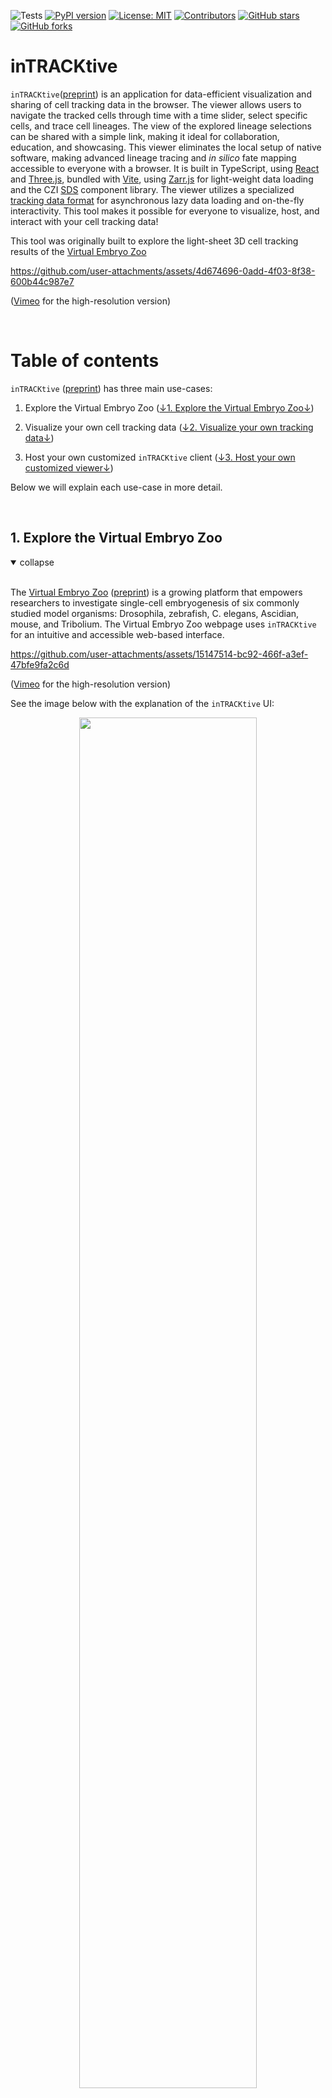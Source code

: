 ![Tests](https://github.com/royerlab/inTRACKtive/actions/workflows/python-lint-and-test.yml/badge.svg)
[![PyPI version](https://badge.fury.io/py/intracktive.svg?cache_bust=1)](https://badge.fury.io/py/intracktive)
[![License: MIT](https://img.shields.io/badge/License-MIT-yellow.svg)](https://opensource.org/licenses/MIT)
[![Contributors](https://img.shields.io/github/contributors-anon/royerlab/inTRACKtive)](https://github.com/royerlab/inTRACKtive/graphs/contributors)
[![GitHub stars](https://img.shields.io/github/stars/royerlab/inTRACKtive?style=social)](https://github.com/royerlab/inTRACKtive/)
[![GitHub forks](https://img.shields.io/github/forks/royerlab/inTRACKtive?style=social)](https://git:hub.com/royerlab/inTRACKtive/)

# inTRACKtive

`inTRACKtive`([preprint](https://www.biorxiv.org/content/10.1101/2024.10.18.618998v1)) is an application for data-efficient visualization and sharing of cell tracking data in the browser. The viewer allows users to navigate the tracked cells through time with a time slider, select specific cells, and trace cell lineages. The view of the explored lineage selections can be shared with a simple link, making it ideal for collaboration, education, and showcasing. This viewer eliminates the local setup of native software, making advanced lineage tracing and *in silico* fate mapping accessible to everyone with a browser. It is built in TypeScript, using [React](https://react.dev/) and
[Three.js](https://threejs.org/), bundled with [Vite](https://vitejs.dev/), using [Zarr.js](https://github.com/gzuidhof/zarr.js) for light-weight data loading and the CZI [SDS](https://github.com/chanzuckerberg/sci-components?tab=readme-ov-file) component library. The viewer utilizes a specialized [tracking data format](public/docs/file_format.md) for asynchronous lazy data loading and on-the-fly interactivity. This tool makes it possible for everyone to visualize, host, and interact with your cell tracking data!

This tool was originally built to explore the light-sheet 3D cell tracking results of the [Virtual Embryo Zoo](https://virtual-embryo-zoo.sf.czbiohub.org/)

https://github.com/user-attachments/assets/4d674696-0add-4f03-8f38-600b44c987e7

(<a href="https://vimeo.com/1019958933/a61cfa4120">Vimeo</a> for the high-resolution version)

<br/>

# Table of contents
`inTRACKtive` ([preprint](https://www.biorxiv.org/content/10.1101/2024.10.18.618998v1)) has three main use-cases: 

1. Explore the Virtual Embryo Zoo ([↓1. Explore the Virtual Embryo Zoo↓](#1-explore-the-virtual-embryo-zoo))

2. Visualize your own cell tracking data ([↓2. Visualize your own tracking data↓](#2-visualize-your-own-cell-tracking-data))

3. Host your own customized `inTRACKtive` client ([↓3. Host your own customized viewer↓](#3-host-your-own-customized-viewer))

Below we will explain each use-case in more detail.

<br/>


## 1. Explore the Virtual Embryo Zoo

<details open>
    <summary>collapse</summary></br>

The [Virtual Embryo Zoo](https://virtual-embryo-zoo.sf.czbiohub.org/) ([preprint](https://www.biorxiv.org/content/10.1101/2024.10.18.618998v1)) is a growing platform that empowers researchers to investigate single-cell embryogenesis of six commonly studied model organisms: Drosophila, zebrafish, C. elegans, Ascidian, mouse, and Tribolium. The Virtual Embryo Zoo webpage uses `inTRACKtive` for an intuitive and accessible web-based interface.


https://github.com/user-attachments/assets/15147514-bc92-466f-a3ef-47bfe9fa2c6d

(<a href="https://vimeo.com/1019959289/edfcb4d6a7">Vimeo</a> for the high-resolution version)

See the image below with the explanation of the `inTRACKtive` UI: 

<p align="center">
  <img src="/public/docs/images/UI_overview.png" width="75%">
  <p align="center">
    <em>Figure 1 - UI overview</em>
  </p>
</p>

([↑Back to table of contents↑](#table-of-contents))

</details><br/>




## 2. Visualize your own cell tracking data 

<details open>
    <summary>collapse</summary></br>

We tried to make it as easy as possible to visualize your own data with `inTRACKtive`, there are currently three pathways you can follow: _i_) use the command-line interface for data conversion and hosting, _ii_) open `inTRACKtive` from the napari plugin, or _iii_) from a Jupyter Notebook. All three options are outlined below, after the note regarding the file format. 


#### Note: Tracking data format

In order to view your own cell tracking data with `inTRACKtive`, make sure your data is in the following format (which is the standard [Ultrack](https://github.com/royerlab/ultrack) format):

```
|   track_id |   t |   z |   y |   x |   parent_track_id |
|-----------:|----:|----:|----:|----:|------------------:|
|          1 |   0 | 361 | 415 | 266 |                -1 |
|          1 |   1 | 364 | 419 | 269 |                -1 |
|          2 |   2 | 331 | 421 | 259 |                 1 |
|          2 |   3 | 335 | 397 | 265 |                 1 |
|          2 |   4 | 334 | 390 | 275 |                 1 |
|          3 |   2 | 422 | 405 | 291 |                 1 |
|          3 |   3 | 423 | 400 | 300 |                 1 |
|          3 |   4 | 419 | 398 | 302 |                 1 |
```

where `track_id` is the label of each track (consistent over time), and `parent_track_id` the `track_id` of the parent cell after cell division. In this example, cell `1` divides into cells `2` and `3` in at `t=2`. Make sure that `t` is continuous and starts at `0` and that `track_id` is integer-valued and starts from `1`. The can be in a `csv` format, or `pandas.dataFrame`, or anything equivalent. We are working on conversion script from popular cell tracking algorithms into our format, they will be available soon.

For `inTRACKtive`, the data described above needs to be converted into our specialized Zarr format. We have python and command-line functions (see below at point _i_), while the napari and Jupyter Notebook solutions do this under the hood. 

The common first step for all three approaches is to start with a clean conda environment, and git install the package: 

```
conda create -n intracktive python
conda activate intracktive
pip install intracktive
```

---

### i) Command-line interface to convert and host your own data for `inTRACKtive`

This approach consists of two steps: converting the tracking data into our specialized Zarr format, and hosting the data to make it accessible for the browser. 

For the first step, we assume your cell tracking data is saved as `tracks.csv` in the format as described above (5-6 columns, with column names: `track_id, t, (z), y, x, parent_track_id]`), where `z` is optional. This `tracks.csv` file can be converted to our Zarr format using the following command-line function (found in [/python/src/intracktive/convert.py](/python/src/intracktive/convert.py)):

```
intracktive convert --csv_file /path/to/tracks.csv
```

This function converts `tracks.csv` to `tracks_bundle.zarr` (if interested, see the [Zarr format](public/docs/file_format.md)). Change `/path/to/tracks.csv` into the actual path to you `tracks.csv`. By default, `tracks_bundle.zarr` is saved in the same directory as `tracks.csv`, unless `--out_dir` is specified as the extra parameter to the function call (see the [function itself](python/src/intracktive/convert.py) for more details). The conversion script works for 2D and 3D datasets (when the column `z` is not present, a 2D dataset is assumed, i.e., all `z`-values will be set to 0)

By default, all the cells are represented by equally-sized dots in `inTRACKtive`. The conversion script has the option of giving each cell a different size. For this: 1) make sure `tracks.csv` has an extra column named `radius`, and 2) use the flag `--add_radius` when calling the conversion script:

```
intracktive convert --csv_file path/to/tracks.csv --add_radius
```

Or use `intracktive convert --help` for the documentation on the inputs and outputs

Additionally, inTRACKtive has the option of giving each cell a different color based on provided data attributes (see the example [Jupyter Notebook (`/napari/src/intracktive/examples`)](/python/src/intracktive/examples/notebook1_inTRACKtive_from_notebook.ipynb)). One can add any attributes to the Zarr file, as long as they are present as columns in the `tracks.csv` tracking data. Using the following command-line interface, you can add one/multiple/all columns as attributes to the data:
```
#add specific column as attribute
intracktive convert --csv_file path/to/file.csv --add_attribute cell_size

#add multiple columns as attributes
intracktive convert --csv_file path/to/file.csv --add_attribute cell_size,time,diameter,color

#add all columns as attributes
intracktive convert --csv_file path/to/tracks.csv --add_all_attributes
```
When using `add_all_attributes`, the code will add all given columns as an attribute, apart from the default columns (`track_id`, `t`, `z`, `y`, `x`, and `parent_track_id`). If desired, one can manually add these columns as attributes using `add_attribute x`,  for example. The conversion script will detect whether each provided column represents a categorical or continuous attribute. This information is saved in the Zarr attributes information and loaded by inTRACKtive to use the appropriate colormap. 

In order for the viewer to access the data, the data must be hosted at a location the browser can access. For testing and visualizing data on your own computer, the easiest way is to host the data via `localhost`. This repository contains a [tool](python/src/intracktive//server.py) to host the data locally:

```
intracktive serve path/to/data
```

where `path/to/data` is the full path to the folder containing your data (e.g., `tracks_bundle.zarr`). Note that the path should **not** include the Zarr filename, so if the `tracks_bundle.zarr` is located in your Downloads folder, use `intracktive server ~/Downloads`. The tool will create a `localhost` with a name similar to `http://127.0.0.1:8000/`. 

Open this link in the browser, navigate to the exact dataset, right-click on the dataset (`tracks-bundle.zarr`) and `copy link` (depending on the browser). Then, open [the `inTRACKtive` viewer](https://intracktive.sf.czbiohub.org/), paste the copied link into the viewer (use the :globe_with_meridians: icon in the lower-left corner), and visualize your own data!

---

### ii) Open `inTRACKtive` using a Jupyter Notebook

To make the previous two proccesses (conversion + hosting data) easier, we compiled them into a single python function, which is demonstration in a [Jupyter Notebook (`/napari/src/intracktive/examples`)](/python/src/intracktive/examples/notebook1_inTRACKtive_from_notebook.ipynb). 

```
dataframe_to_browser(data, zarr_dir)
```
where `data` is a `pandas.dataFrame` containing the tracking data, and `zarr_dir` to directory on your computer to save the Zarr file. The `dataframe_to_browser` function, under the hood, sequentially: 1) converts pd.dataFrame to Zarr,  2) saves the Zarr in the specified location, 3) spins up a localhost at that location, and 4) launches a browser window of `inTRACKtive` with as dataUrl the zarr in the localhost. All in a function call. 

> ⚠️ Currently `dataframe_to_browser` only works for Chrome and Firefox

### iii) Open `inTRACKtive` using the napari widget

Using the same capabilities of the `dataframe_to_browser`, we made a [napari](https://napari.org/stable/) widget. The widget (`intracktiveWidget`) is part of the python package after `pip install`, and automatically shows up in the napari widget list (`plugins>inTRACKtive`). To keep the `inTRACKtive` python package light-weight, napari is not listed as one of it's dependecies. To make use of the napari widget, please `pip install napari[all]` in the same conda environment as `inTRACKtive`. The widget takes the tracking data from a [`tracks`](https://napari.org/dev/howtos/layers/tracks.html) layer in napari and opens an `inTRACKtive` browser window with the data. We provide an example of how to use the widget in a [Jupyter Notebook (`/napari/src/intracktive/examples`)](/python/src/intracktive/examples/notebook2_inTRACKtive_from_napari.ipynb). 

<p align="center">
  <img src="/public/docs/images/napari_widget.png" width="75%">
  <p align="center">
    <em>Figure 2 - the inTRACKtive napari widget</em>
  </p>
</p>

Some notes: 
- The user can select a tracks layer to open in `inTRACKtive`
- The user can choose the directory of where to save the Zarr (either provide a directory, or leave black, and the widget will save in a temporary location)

([↑Back to table of contents↑](#table-of-contents))



</details><br/>




## 3. Host your own customized viewer

<details open>
    <summary>collapse</summary></br>

If you want to host your own customizable `inTRACKtive`, we recommend to `fork` the repo. To run the viewer locally, you need to install with `npm`:

```
npm install
```

Then, you can run the development server with:

```
npm run dev
```

For testing, use `npm run test` or `npm run coverage`


To customize the viewer, personalize the settings by simply changing elements in `CONFIG.json`. The following settings can be changed: 

- branding:
    - name (`"University of XX"`)
    - path to logo (`"/path/to/logo.png"`)
- data:
    - path to default dataset (`"https://public/XXX_bundle.zarr/"`)
- parameters:
    - max number of points allowed to select, before warning pops up (`100`)
    - colormap of the track highlights (`"viridis-inferno"`)
    - size of points (`0.1`)
    - color of the cells (`[0, 0.8, 0.8]`) = cyan
    - color of the selected cells (`[0.9, 0, 0.9]`) = pink
    - color of the previewed cells (`[0.8, 0.8, 0]`) = yellow

Of course, any other setting can be personalized by actively changing the code of `inTRACKtive`. For more technical details check the [architecture documentation](public/docs/architecture.md) of the application.

([↑Back to table of contents↑](#table-of-contents))

</details><br/>







# Collaborators
This tool has been developed by the [Loïc A. Royer Group](https://www.czbiohub.org/royer/) from the [Chan Zuckerberg Biohub San Francisco](https://www.czbiohub.org/sf/) and the [Chan Zuckerberg Initiative](https://chanzuckerberg.com).

Team: 
- [Teun A.P.M. Huijben](https://github.com/TeunHuijben)
- [Ashley Anderson](https://github.com/aganders3)
- [Andy Sweet](https://github.com/andy-sweet)
- [Erin Hoops](https://github.com/ehoops-cz)
- [Connor Larsen](https://github.com/clarsen-czi)
- [Kyle Awayan](https://github.com/kyleawayan)
- [Jordão Bragantini](https://github.com/JoOkuma)
- [Chi-Li Chiu](https://github.com/chili-chiu)
- [Loïc A. Royer](https://github.com/royerloic)

<br/>


# Contact us
If you have any questions, requests or awesome ideas, please contact us:

Teun Huijben (teun.huijben@czbiohub.org / [Twitter/X](https://x.com/TeunHuijben))

Loïc A. Royer (loic.royer@czbiohub.org / [Twitter/X](https://x.com/loicaroyer/))

<br/>


# Citation

If you use `inTRACKtive` in your research, please cite the following [preprint](https://www.biorxiv.org/content/10.1101/2024.10.18.618998v1):
```
@article {Huijben2024.10.18.618998,
	author = {Huijben, Teun A.P.M. and Anderson, Ashley G. and Sweet, Andrew and Hoops, Erin and Larsen, Connor and Awayan, Kyle and Bragantini, Jordao and Chiu, Chi-Li and Royer, Loic A.},
	title = {inTRACKtive - A Web-Based Tool for Interactive Cell Tracking Visualization},
	year = {2024},
	doi = {10.1101/2024.10.18.618998},
	publisher = {Cold Spring Harbor Laboratory},
	URL = {https://www.biorxiv.org/content/early/2024/10/20/2024.10.18.618998},
	journal = {bioRxiv}
}
```

<br/>
